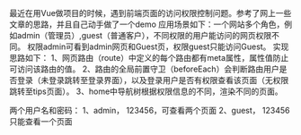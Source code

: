 最近在用Vue做项目的时候，遇到前端页面的访问权限控制问题。参考了网上一些文章的思路，并且自己动手做了一个demo
应用场景如下：一个网站多个角色，例如admin（管理员）,guest（普通客户），不同权限的用户能访问的网页权限不同。
权限admin可看到admin网页和Guest页，权限guest只能访问Guest。
实现思路如下：
1、网页路由（route）中定义的每个路由都有meta属性，属性值防止可访问该路由的值。
2、路由的全局前置守卫（beforeEach）会判断路由用户是否登录（未登录跳转至登录界面），以及登录用户是否有权限查看该页面（无权限跳转至tips页面）。
3、home中导航树根据权限信息的不同，渲染不同的页面。

两个用户名和密码：
1、admin， 123456，可查看两个页面
2、guest， 123456只能查看一个页面

